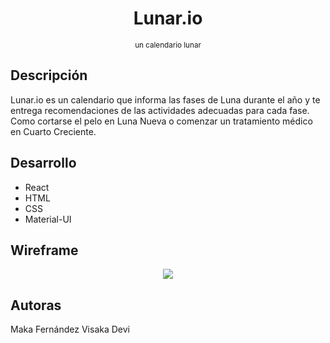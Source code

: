 <div align="center">
  <h1>Lunar.io</h1>
  <small>un calendario lunar</small>
</div>

## Descripción
Lunar.io es un calendario que informa las fases de Luna durante el año y te entrega recomendaciones de las actividades adecuadas para cada fase. Como cortarse el pelo en Luna Nueva o comenzar un tratamiento médico en Cuarto Creciente.

## Desarrollo
- React
- HTML
- CSS
- Material-UI

## Wireframe
<div align="center">
  <img src="https://github.com/missmakita/lunar.io/blob/master/src/images/wireframe.png">
</div>

## Autoras
Maka Fernández
Visaka Devi
